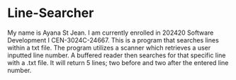 # Line-Searcher
My name is Ayana St Jean. 
I am currently enrolled in 202420 Software Development I CEN-3024C-24667.
This is a program that searches lines within a txt file. 
The program utilizes a scanner which retrieves a user inputted line number. A buffered reader then searches for that specific line with a .txt file. It will return 5 lines; two before and two after the entered line number. 
